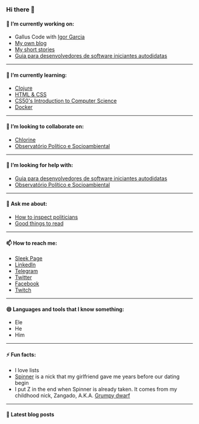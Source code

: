 ### Hi there 👋

#### 🔭 I’m currently working on:
+ Gallus Code with [Igor Garcia](https://github.com/iggar)
+ [My own blog](https://spinnerzl.wordpress.com/)
+ [My short stories](https://www.wattpad.com/user/SpinnerZ)
+ [Guia para desenvolvedores de software iniciantes autodidatas](https://github.com/SpinnerZ/Guia-do-Leo-para-iniciantes)
---
#### 🌱 I’m currently learning:
+ [Clojure](https://www.casadocodigo.com.br/products/livro-programacao-funcional-clojure?_pos=1&_sid=4016ce905&_ss=r)
+ [HTML & CSS](https://www.caelum.com.br/apostila-html-css-javascript/)
+ [CS50's Introduction to Computer Science](https://courses.edx.org/courses/course-v1:HarvardX+CS50+X/course/)
+ [Docker](https://www.linuxtips.io/product-page/descomplicando-o-docker)
---
#### 👯 I’m looking to collaborate on:
+ [Chlorine](https://github.com/mauricioszabo/atom-chlorine)
+ [Observatório Político e Socioambiental](https://github.com/ops-org/operacao-politica-supervisionada)
---
#### 🤔 I’m looking for help with:
+ [Guia para desenvolvedores de software iniciantes autodidatas](https://github.com/SpinnerZ/Guia-do-Leo-para-iniciantes)
+ [Observatório Político e Socioambiental](https://github.com/ops-org/operacao-politica-supervisionada)
---
#### 💬 Ask me about:
+ [How to inspect politicians](https://institutoops.org.br/)
+ [Good things to read](https://getpocket.com/@724d1p42T3585g372aA59f1A7bg0Tc020GdT91b8e8La64h78b223iDba79QJ180)
---
#### 📫 How to reach me:
+ [Sleek Page](https://lsouza.sleek.page)
+ [LinkedIn](https://www.linkedin.com/in/lsouza42/)
+ [Telegram](http://t.me/SpinnerZ)
+ [Twitter](https://twitter.com/spinnerzl)
+ [Facebook](https://www.facebook.com/leonardo.almeida.9231)
+ [Twitch](https://www.twitch.tv/spinnerzl)
---
#### 😄 Languages and tools that I know something:
+ Ele
+ He
+ Him
---
#### ⚡ Fun facts:
+ I love lists
+ [Spinner](https://translate.google.com/#view=home&op=translate&sl=de&tl=en&text=Spinner) is a nick that my girlfriend gave me years before our dating begin
+ I put Z in the end when Spinner is already taken. It comes from my childhood nick, Zangado, A.K.A. [Grumpy dwarf](https://disney.fandom.com/wiki/Grumpy)
---  
#### 📕 Latest blog posts
<!-- BLOG-POST-LIST:START -->
<!-- BLOG-POST-LIST:END -->
